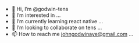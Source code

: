 - 👋 Hi, I’m @godwin-tens
- 👀 I’m interested in  ...
- 🌱 I’m currently learning react native ...
- 💞️ I’m looking to collaborate on tens ...
- 📫 How to reach me johngodwinaye@gmail.com ...

<!---
godwin-tens/godwin-tens is a ✨ special ✨ repository because its `README.md` (this file) appears on your GitHub profile.
You can click the Preview link to take a look at your changes.
--->
